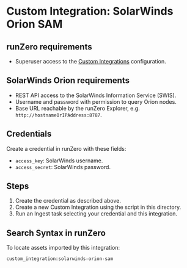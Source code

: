 # Custom Integration: SolarWinds Orion SAM

## runZero requirements

- Superuser access to the [Custom Integrations](https://console.runzero.com/custom-integrations) configuration.

## SolarWinds Orion requirements

- REST API access to the SolarWinds Information Service (SWIS).
- Username and password with permission to query Orion nodes.
- Base URL reachable by the runZero Explorer, e.g. `http://hostnameOrIPAddress:8787`.

## Credentials

Create a credential in runZero with these fields:

- `access_key`: SolarWinds username.
- `access_secret`: SolarWinds password.

## Steps

1. Create the credential as described above.
2. Create a new Custom Integration using the script in this directory.
3. Run an Ingest task selecting your credential and this integration.

## Search Syntax in runZero

To locate assets imported by this integration:

```
custom_integration:solarwinds-orion-sam
```
